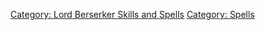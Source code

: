 [Category: Lord Berserker Skills and
Spells](Category:_Lord_Berserker_Skills_and_Spells "wikilink")
[Category: Spells](Category:_Spells "wikilink")

